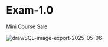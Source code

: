 # Exam-1.0
Mini Course Sale

![drawSQL-image-export-2025-05-06](https://github.com/user-attachments/assets/470ba0cf-03ac-4df8-9042-3ed78170be6d)
